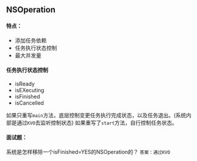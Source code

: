 ## NSOperation

#### 特点：
* 添加任务依赖
* 任务执行状态控制
* 最大并发量

#### 任务执行状态控制
* isReady
* isEXecuting
* isFinished
* isCancelled

如果只重写`main`方法，底层控制变更任务执行完成状态，以及任务退出。(系统内部是通过`KVO`去监听控制状态)
如果重写了`start`方法，自行控制任务状态。

#### 面试题：

系统是怎样移除一个isFinished=YES的NSOperation的？
`答案：通过KVO`